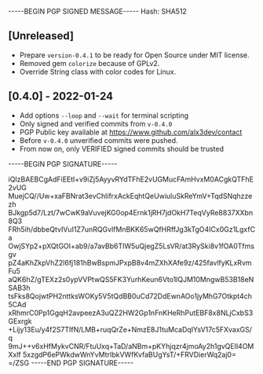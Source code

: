 -----BEGIN PGP SIGNED MESSAGE-----
Hash: SHA512

## [Unreleased]

 - Prepare `version-0.4.1` to be ready for Open Source under MIT license.
 - Removed gem `colorize` because of GPLv2.
 - Override String class with color codes for Linux.

## [0.4.0] - 2022-01-24

 - Add options `--loop` and `--wait` for terminal scripting
 - Only signed and verified commits from `v-0.4.0`
 - PGP Public key available at https://www.github.com/alx3dev/contact
 - Before `v-0.4.0` unverified commits were pushed.
 - From now on, only VERIFIED signed commits should be trusted

-----BEGIN PGP SIGNATURE-----

iQIzBAEBCgAdFiEEtl+v9iZj5AyyvRYdTFhE2vUGMucFAmHvxM0ACgkQTFhE2vUG
MuejCQ//Uw+xaFBNrat3evChlifrxAckEqhtQeUwiuluSkReYmV+TqdSNqhzzezh
BJkgp5d7/Lzt/7wCwK9aVuvejKG0op4Ernk1jRH7jdOkH7TeqVyRe8837XXbn8Q3
FRh5ih/dbbeQtvIVuI1Z7unRQGvlfMnBKK65wQfHRffJg3kTgO4ICx0Gz1LgxfCa
OwjSYp2+pXQtGOI+ab9/a7avBb6TIW5uQjegZ5LsVR/at3RySki8v1fOA0Tfmsgv
pZ4aKhZkpVhZ2l6fj181hBwBspmJPxpB8v4mZXhXAfe9z/425favlfyKLxRvmFu5
aQK6hZ/gTEXz2s0ypVVPtwQS5FK3YurhKeun6Vto1lQJM10MngwB53B18eNSAB3h
tsFks8QojwtPH2nttksWOKy5V5tQdBB0uCd72DdEwnAOo1jyMhG7Otkpt4ch5CAd
xRhmrC0Pp1GgqH2avpeezA3uQZ2HW2Gp1nFnKHeRhPutEBF8x8NLjCxbS3GExrgk
+Lijy13Eu/y4f2S7TIfN/LMB+ruqQrZe+NmzE8J1tuMcaDqIYsV17c5FXvaxGS/q
9mJ++v6xHfMykvCNR/FtuUxq+TaD/aNBm+pKYhjqzr4jmoAy2h1gvQEIl4OMXxlf
5xzgdP6ePWkdwWnYvMtrIbkVWfKvfaBUgYsT/+FRVDierWq2aj0=
=/ZSG
-----END PGP SIGNATURE-----


